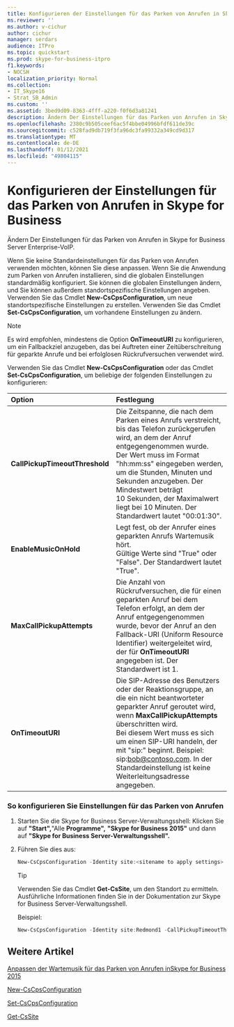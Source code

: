 ```yaml
---
title: Konfigurieren der Einstellungen für das Parken von Anrufen in Skype for Business
ms.reviewer: ''
ms.author: v-cichur
author: cichur
manager: serdars
audience: ITPro
ms.topic: quickstart
ms.prod: skype-for-business-itpro
f1.keywords:
- NOCSH
localization_priority: Normal
ms.collection:
- IT_Skype16
- Strat_SB_Admin
ms.custom: ''
ms.assetid: 3bed9d09-8363-4fff-a220-f0f6d3a81241
description: Ändern Der Einstellungen für das Parken von Anrufen in Skype for Business Server Enterprise-VoIP.
ms.openlocfilehash: 2380c9b505ceef6ac5f4bbe04996bfdf611de39c
ms.sourcegitcommit: c528fad9db719f3fa96dc3fa99332a349cd9d317
ms.translationtype: MT
ms.contentlocale: de-DE
ms.lasthandoff: 01/12/2021
ms.locfileid: "49804115"
---
```

# <a name="configure-call-park-settings-in-skype-for-business"></a>Konfigurieren der Einstellungen für das Parken von Anrufen in Skype for Business

Ändern Der Einstellungen für das Parken von Anrufen in Skype for Business Server Enterprise-VoIP.

Wenn Sie keine Standardeinstellungen für das Parken von Anrufen verwenden möchten, können Sie diese anpassen. Wenn Sie die Anwendung zum Parken von Anrufen installieren, sind die globalen Einstellungen standardmäßig konfiguriert. Sie können die globalen Einstellungen ändern, und Sie können außerdem standortspezifische Einstellungen angeben. Verwenden Sie das Cmdlet **New-CsCpsConfiguration**, um neue standortspezifische Einstellungen zu erstellen. Verwenden Sie das Cmdlet **Set-CsCpsConfiguration**, um vorhandene Einstellungen zu ändern.

> [!NOTE]
> Es wird empfohlen, mindestens die Option **OnTimeoutURI** zu konfigurieren, um ein Fallbackziel anzugeben, das bei Auftreten einer Zeitüberschreitung für geparkte Anrufe und bei erfolglosen Rückrufversuchen verwendet wird.

Verwenden Sie das Cmdlet **New-CsCpsConfiguration** oder das Cmdlet **Set-CsCpsConfiguration**, um beliebige der folgenden Einstellungen zu konfigurieren:


| **Option**                     | **Festlegung**                                                                                                                                                                                                                                                                                                                   |
|:-------------------------------------|:--------------------------------------------------------------------------------------------------------------------------------------------------------------------------------------------------------------------------------------------------------------------------------------------------------------------------------------|
| **CallPickupTimeoutThreshold** <br/> | Die Zeitspanne, die nach dem Parken eines Anrufs verstreicht, bis das Telefon zurückgerufen wird, an dem der Anruf entgegengenommen wurde.  <br/> Der Wert muss im Format "hh:mm:ss" eingegeben werden, um die Stunden, Minuten und Sekunden anzugeben. Der Mindestwert beträgt 10 Sekunden, der Maximalwert liegt bei 10 Minuten. Der Standardwert lautet "00:01:30".  <br/> |
| **EnableMusicOnHold** <br/>          | Legt fest, ob der Anrufer eines geparkten Anrufs Wartemusik hört.  <br/> Gültige Werte sind "True" oder "False". Der Standardwert lautet "True".  <br/>                                                                                                                                                                                                                 |
| **MaxCallPickupAttempts** <br/>      | Die Anzahl von Rückrufversuchen, die für einen geparkten Anruf bei dem Telefon erfolgt, an dem der Anruf entgegengenommen wurde, bevor der Anruf an den Fallback-URI (Uniform Resource Identifier) weitergeleitet wird, der für **OnTimeoutURI** angegeben ist. Der Standardwert ist 1.<br/>                                                                                                                         |
| **OnTimeoutURI** <br/>               | Die SIP-Adresse des Benutzers oder der Reaktionsgruppe, an die ein nicht beantworteter geparkter Anruf geroutet wird, wenn **MaxCallPickupAttempts** überschritten wird. <br/> Bei diesem Wert muss es sich um einen SIP-URI handeln, der mit "sip:" beginnt. Beispiel: sip:bob@contoso.com. In der Standardeinstellung ist keine Weiterleitungsadresse angegeben.<br/>                                                   |

### <a name="to-configure-call-park-settings"></a>So konfigurieren Sie Einstellungen für das Parken von Anrufen

1. Starten Sie die Skype for Business Server-Verwaltungsshell: Klicken Sie auf **"Start",**"Alle **Programme",** **"Skype for Business 2015"** und dann auf **"Skype for Business Server-Verwaltungsshell".**

2. Führen Sie dies aus:

   ```powershell
   New-CsCpsConfiguration -Identity site:<sitename to apply settings> [-CallPickupTimeoutThreshold <hh:mm:ss>] -[EnableMusicOnHold <$true | $false>] [-MaxCallPickupAttempts <number of rings>] [-OnTimeoutURI sip:<sip URI for routing unanswered call>]
   ```

   > [!TIP]
   > Verwenden Sie das Cmdlet **Get-CsSite**, um den Standort zu ermitteln. Ausführliche Informationen finden Sie in der Dokumentation zur Skype for Business Server-Verwaltungsshell.

    Beispiel:

   ```powershell
   New-CsCpsConfiguration -Identity site:Redmond1 -CallPickupTimeoutThreshold 00:01:00 -EnableMusicOnHold $false -MaxCallPickupAttempts 2 -OnTimeoutURI sip:bob@contoso.com
   ```

## <a name="see-also"></a>Weitere Artikel

[Anpassen der Wartemusik für das Parken von Anrufen inSkype for Business 2015](customize-call-park-music-on-hold.md)

[New-CsCpsConfiguration](https://docs.microsoft.com/powershell/module/skype/new-cscpsconfiguration?view=skype-ps)

[Set-CsCpsConfiguration](https://docs.microsoft.com/powershell/module/skype/set-cscpsconfiguration?view=skype-ps)

[Get-CsSite](https://docs.microsoft.com/powershell/module/skype/get-cssite?view=skype-ps)
